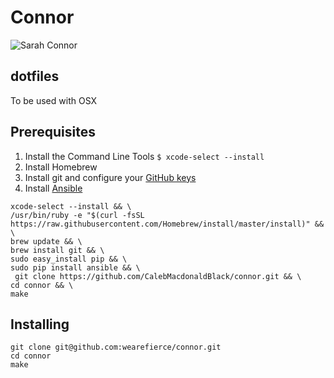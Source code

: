 # Connor
![Sarah Connor](https://vignette2.wikia.nocookie.net/terminator/images/5/51/Sarah_T2_gun.jpg)


## dotfiles

To be used with OSX

## Prerequisites

1. Install the Command Line Tools `$ xcode-select --install`
1. Install Homebrew
1. Install git and configure your [GitHub keys](https://help.github.com/articles/set-up-git/)
1. Install [Ansible](http://docs.ansible.com/ansible/intro_installation.html#latest-releases-via-apt-ubuntu)

```
xcode-select --install && \
/usr/bin/ruby -e "$(curl -fsSL https://raw.githubusercontent.com/Homebrew/install/master/install)" && \
brew update && \
brew install git && \
sudo easy_install pip && \
sudo pip install ansible && \
 git clone https://github.com/CalebMacdonaldBlack/connor.git && \
cd connor && \
make
```
## Installing

```
git clone git@github.com:wearefierce/connor.git
cd connor
make
```
